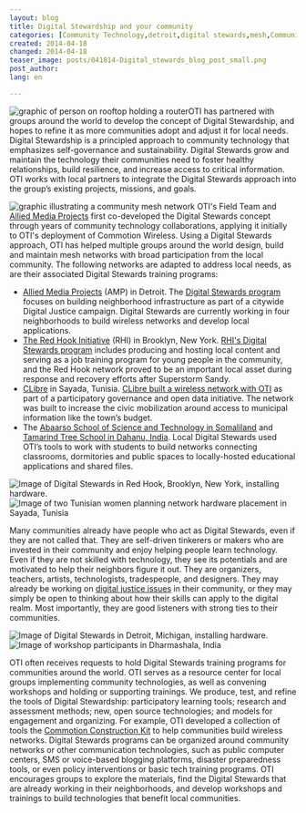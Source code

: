 ```yaml
---
layout: blog
title: Digital Stewardship and your community 
categories: [Community Technology,detroit,digital stewards,mesh,Community Engagement]
created: 2014-04-18
changed: 2014-04-18
teaser_image: posts/041814-Digital_stewards_blog_post_small.png
post_author: 
lang: en

---
```


<img src="/files/posts/041814-Digital_stewards_blog_post_small.png" alt="graphic of person on rooftop holding a router" class="floatleft noscale">OTI has partnered with groups around the world to develop the concept of Digital Stewardship, and hopes to refine it as more communities adopt and adjust it for local needs. Digital Stewardship is a principled approach to community technology that emphasizes self-governance and sustainability. Digital Stewards grow and maintain the technology their communities need to foster healthy relationships, build resilience, and increase access to critical information. OTI works with local partners to integrate the Digital Stewards approach into the group’s existing projects, missions, and goals.<!--more-->

<img src="/files/posts/041814-DS_blog_post_graphic.png" alt="graphic illustrating a community mesh network" class="noscale">
OTI's Field Team and <a href="http://alliedmedia.org/" target="_blank">Allied Media Projects</a> first co-developed the Digital Stewards concept through years of community technology collaborations, applying it initially to OTI's deployment of Commotion Wireless. Using a Digital Stewards approach, OTI has helped multiple groups around the world design, build and maintain mesh networks with broad participation from the local community. The following networks are adapted to address local needs, as are their associated Digital Stewards training programs:

* <a href="http://alliedmedia.org/" target="_blank">Allied Media Projects</a> (AMP) in Detroit. The <a href="http://oti.newamerica.net/blogposts/2013/building_community_controlled_digital_infrastructure_in_detroit-84570">Digital Stewards program</a> focuses on building neighborhood infrastructure as part of a citywide Digital Justice campaign. Digital Stewards are currently working in four neighborhoods to build wireless networks and develop local applications.
* <a href="http://rhicenter.org/" target="_blank">The Red Hook Initiative</a> (RHI) in Brooklyn, New York. <a href="http://rhidigitalstewards.wordpress.com/red-hook-wifi/" target="_blank">RHI's Digital Stewards program</a> includes producing and hosting local content and serving as a job training program for young people in the community, and the Red Hook network proved to be an important local asset during response and recovery efforts after Superstorm Sandy.
* <a href="http://clibre.tn/" target="_blank">CLibre</a> in Sayada, Tunisia. <a href="https://storify.com/gretabyrum/commotion-in-sayada" target="_blank">CLibre built a wireless network with OTI</a> as part of a participatory governance and open data initiative. The network was built to increase the civic mobilization around access to municipal information like the town’s budget.
* The <a href="http://oti.newamerica.net/blogposts/2013/building_a_mesh_network_in_rural_somaliland-98554">Abaarso School of Science and Technology in Somaliland</a> and <a href="http://oti.newamerica.net/blogposts/2014/my_big_campus-101695">Tamarind Tree School in Dahanu, India</a>. Local Digital Stewards used OTI’s tools to work with students to build networks connecting classrooms, dormitories and public spaces to locally-hosted educational applications and shared files.

<img src="/files/posts/041814-Red_Hook.png" alt="Image of Digital Stewards in Red Hook, Brooklyn, New York, installing hardware." class="floatleft half-width"><img src="/files/posts/041814-Tunisia.png" alt="Image of two Tunisian women planning network hardware placement in Sayada, Tunisia" class="floatleft half-width">

Many communities already have people who act as Digital Stewards, even if they are not called that. They are self-driven tinkerers or makers who are invested in their community and enjoy helping people learn technology. Even if they are not skilled with technology, they see its potentials and are motivated to help their neighbors figure it out. They are organizers, teachers, artists, technologists, tradespeople, and designers. They may already be working on <a href="http://detroitdjc.org/principles/" target="_blank">digital justice issues</a> in their community, or they may simply be open to thinking about how their skills can apply to the digital realm. Most importantly, they are good listeners with strong ties to their communities.

<img src="/files/posts/041814-Detroit.png" alt="Image of Digital Stewards in Detroit, Michigan, installing hardware." class="floatleft half-width"><img src="/files/posts/041814-Dharmashala.png" alt="Image of workshop participants in Dharmashala, India" class="floatleft half-width">

OTI often receives requests to hold Digital Stewards training programs for communities around the world. OTI serves as a resource center for local groups implementing community technologies, as well as convening workshops and holding or supporting trainings. We produce, test, and refine the tools of Digital Stewardship: participatory learning tools; research and assessment methods; new, open source technologies; and models for engagement and organizing. For example, OTI developed a collection of tools the <a href="/docs/cck">Commotion Construction Kit</a> to help communities build wireless networks. Digital Stewards programs can be organized around community networks or other communication technologies, such as public computer centers, SMS or voice-based blogging platforms, disaster preparedness tools, or even policy interventions or basic tech training programs. OTI encourages groups to explore the materials, find the Digital Stewards that are already working in their neighborhoods, and develop workshops and trainings to build technologies that benefit local communities.


